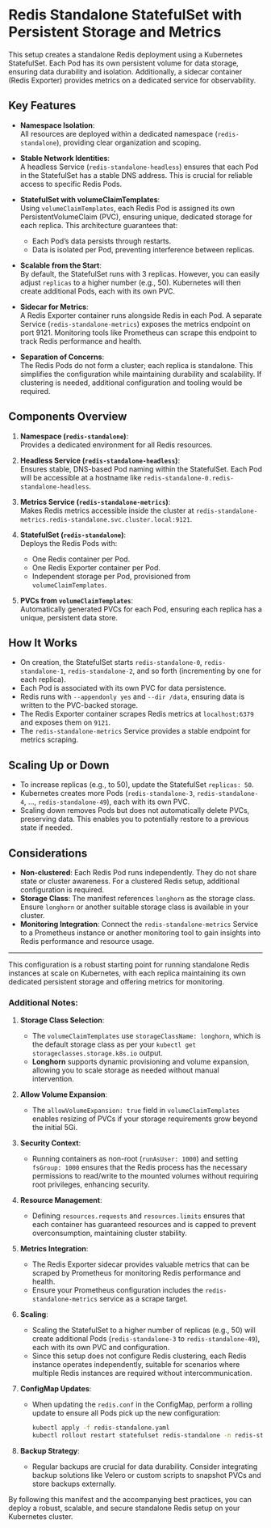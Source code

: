 # Redis Standalone StatefulSet with Persistent Storage and Metrics

This setup creates a standalone Redis deployment using a Kubernetes StatefulSet. Each Pod has its own persistent volume for data storage, ensuring data durability and isolation. Additionally, a sidecar container (Redis Exporter) provides metrics on a dedicated service for observability.

## Key Features

- **Namespace Isolation**:  
  All resources are deployed within a dedicated namespace (`redis-standalone`), providing clear organization and scoping.
  
- **Stable Network Identities**:  
  A headless Service (`redis-standalone-headless`) ensures that each Pod in the StatefulSet has a stable DNS address. This is crucial for reliable access to specific Redis Pods.
  
- **StatefulSet with volumeClaimTemplates**:  
  Using `volumeClaimTemplates`, each Redis Pod is assigned its own PersistentVolumeClaim (PVC), ensuring unique, dedicated storage for each replica. This architecture guarantees that:
  - Each Pod’s data persists through restarts.
  - Data is isolated per Pod, preventing interference between replicas.
  
- **Scalable from the Start**:  
  By default, the StatefulSet runs with 3 replicas. However, you can easily adjust `replicas` to a higher number (e.g., 50). Kubernetes will then create additional Pods, each with its own PVC.
  
- **Sidecar for Metrics**:  
  A Redis Exporter container runs alongside Redis in each Pod. A separate Service (`redis-standalone-metrics`) exposes the metrics endpoint on port 9121. Monitoring tools like Prometheus can scrape this endpoint to track Redis performance and health.
  
- **Separation of Concerns**:  
  The Redis Pods do not form a cluster; each replica is standalone. This simplifies the configuration while maintaining durability and scalability. If clustering is needed, additional configuration and tooling would be required.

## Components Overview

1. **Namespace (`redis-standalone`)**:  
   Provides a dedicated environment for all Redis resources.

2. **Headless Service (`redis-standalone-headless`)**:  
   Ensures stable, DNS-based Pod naming within the StatefulSet. Each Pod will be accessible at a hostname like `redis-standalone-0.redis-standalone-headless`.

3. **Metrics Service (`redis-standalone-metrics`)**:  
   Makes Redis metrics accessible inside the cluster at `redis-standalone-metrics.redis-standalone.svc.cluster.local:9121`.

4. **StatefulSet (`redis-standalone`)**:  
   Deploys the Redis Pods with:
   - One Redis container per Pod.
   - One Redis Exporter container per Pod.
   - Independent storage per Pod, provisioned from `volumeClaimTemplates`.

5. **PVCs from `volumeClaimTemplates`**:  
   Automatically generated PVCs for each Pod, ensuring each replica has a unique, persistent data store.

## How It Works

- On creation, the StatefulSet starts `redis-standalone-0`, `redis-standalone-1`, `redis-standalone-2`, and so forth (incrementing by one for each replica).
- Each Pod is associated with its own PVC for data persistence.
- Redis runs with `--appendonly yes` and `--dir /data`, ensuring data is written to the PVC-backed storage.
- The Redis Exporter container scrapes Redis metrics at `localhost:6379` and exposes them on `9121`.
- The `redis-standalone-metrics` Service provides a stable endpoint for metrics scraping.

## Scaling Up or Down

- To increase replicas (e.g., to 50), update the StatefulSet `replicas: 50`.
- Kubernetes creates more Pods (`redis-standalone-3`, `redis-standalone-4`, …, `redis-standalone-49`), each with its own PVC.
- Scaling down removes Pods but does not automatically delete PVCs, preserving data. This enables you to potentially restore to a previous state if needed.

## Considerations

- **Non-clustered**: Each Redis Pod runs independently. They do not share state or cluster awareness. For a clustered Redis setup, additional configuration is required.
- **Storage Class**: The manifest references `longhorn` as the storage class. Ensure `longhorn` or another suitable storage class is available in your cluster.
- **Monitoring Integration**: Connect the `redis-standalone-metrics` Service to a Prometheus instance or another monitoring tool to gain insights into Redis performance and resource usage.

---

This configuration is a robust starting point for running standalone Redis instances at scale on Kubernetes, with each replica maintaining its own dedicated persistent storage and offering metrics for monitoring.

### Additional Notes:

1. **Storage Class Selection**:
   - The `volumeClaimTemplates` use `storageClassName: longhorn`, which is the default storage class as per your `kubectl get storageclasses.storage.k8s.io` output.
   - **Longhorn** supports dynamic provisioning and volume expansion, allowing you to scale storage as needed without manual intervention.

2. **Allow Volume Expansion**:
   - The `allowVolumeExpansion: true` field in `volumeClaimTemplates` enables resizing of PVCs if your storage requirements grow beyond the initial 5Gi.

3. **Security Context**:
   - Running containers as non-root (`runAsUser: 1000`) and setting `fsGroup: 1000` ensures that the Redis process has the necessary permissions to read/write to the mounted volumes without requiring root privileges, enhancing security.

4. **Resource Management**:
   - Defining `resources.requests` and `resources.limits` ensures that each container has guaranteed resources and is capped to prevent overconsumption, maintaining cluster stability.

5. **Metrics Integration**:
   - The Redis Exporter sidecar provides valuable metrics that can be scraped by Prometheus for monitoring Redis performance and health.
   - Ensure your Prometheus configuration includes the `redis-standalone-metrics` service as a scrape target.

6. **Scaling**:
   - Scaling the StatefulSet to a higher number of replicas (e.g., 50) will create additional Pods (`redis-standalone-3` to `redis-standalone-49`), each with its own PVC and configuration.
   - Since this setup does not configure Redis clustering, each Redis instance operates independently, suitable for scenarios where multiple Redis instances are required without intercommunication.

7. **ConfigMap Updates**:
   - When updating the `redis.conf` in the ConfigMap, perform a rolling update to ensure all Pods pick up the new configuration:
     ```bash
     kubectl apply -f redis-standalone.yaml
     kubectl rollout restart statefulset redis-standalone -n redis-standalone
     ```

8. **Backup Strategy**:
   - Regular backups are crucial for data durability. Consider integrating backup solutions like Velero or custom scripts to snapshot PVCs and store backups externally.

By following this manifest and the accompanying best practices, you can deploy a robust, scalable, and secure standalone Redis setup on your Kubernetes cluster.
